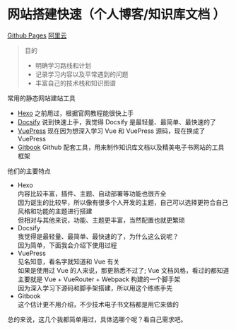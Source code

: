 # 网站搭建快速（个人博客/知识库文档 ）

[Github Pages](https://wangzhije.github.io/blog/)
[阿里云](http://wangzhijie.top/blog/)

> 目的
>
> - 明确学习路线和计划
> - 记录学习内容以及平常遇到的问题
> - 丰富自己的技术栈和知识图谱

常用的静态网站建站工具

- <a href="https://hexo.io/zh-cn/" target="_blank">Hexo</a> 之前用过，根据官网教程能很快上手
- <a href="https://docsify.js.org/" target="_blank">Docsify</a> 说到快速上手，我觉得 Docsify 是最轻量、最简单、最快速的了
- <a href="https://vuepress.vuejs.org/zh/" target="_blank">VuePress</a> 现在因为想深入学习 Vue 和 VuePress 源码，现在换成了 VuePress
- <a href="https://github.com/GitbookIO/gitbook" target="_blank">Gitbook</a> Github 配套工具，用来制作知识库文档以及精美电子书网站的工具框架

他们的主要特点

- Hexo  
  内容比较丰富，插件、主题、自动部署等功能也很齐全  
  因为诞生的比较早，所以像有很多个人开发的主题，自己可以选择更符合自己风格和功能的主题进行搭建  
  但相对与其他来说，功能、主题更丰富，当然配置也就更繁琐
- Docsify  
  我觉得是最轻量、最简单、最快速的了，为什么这么说呢？  
  因为简单，下面我会介绍下使用过程
- VuePress  
  见名知意，看名字就知道和 Vue 有关  
  如果是使用过 Vue 的人来说，那更熟悉不过了; Vue 文档风格，看过的都知道  
  主要就是 Vue + VueRouter + Webpack 构建的一个脚手架  
  因为深入学习下源码和脚手架搭建，所以用这个练练手先
- Gitbook  
  这个估计更不用介绍，不少技术电子书文档都是用它来做的

总的来说，这几个我都简单用过，具体选哪个呢？看自己需求吧。
